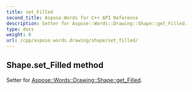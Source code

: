```yaml
---
title: set_Filled
second_title: Aspose.Words for C++ API Reference
description: Setter for Aspose::Words::Drawing::Shape::get_Filled. 
type: docs
weight: 0
url: /cpp/aspose.words.drawing/shape/set_filled/
---
```

## Shape.set_Filled method


Setter for [Aspose::Words::Drawing::Shape::get_Filled](./get_filled/).

